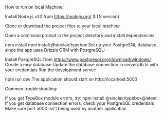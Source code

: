 How to run on local Machine:

Install Node.js v20 from https://nodejs.org/ (LTS version)

Clone or download the project files to your local machine

Open a command prompt in the project directory and install dependencies:

npm install
npm install @sinclair/typebox
Set up your PostgreSQL database since the app uses Drizzle ORM with PostgreSQL:

Install PostgreSQL from https://www.postgresql.org/download/windows/
Create a new database
Update the database connection in server/db.ts with your credentials
Run the development server:

npm run dev
The application should start on http://localhost:5000

Common troubleshooting:

If you get TypeBox module errors, try: npm install @sinclair/typebox@latest
If you get database connection errors, check your PostgreSQL credentials
Make sure port 5000 isn't being used by another application
